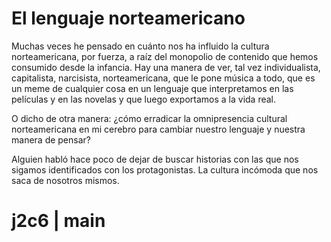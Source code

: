 
# El lenguaje norteamericano

Muchas veces he pensado en cuánto nos ha influido la cultura norteamericana, por fuerza, a raíz del monopolio de contenido que hemos consumido desde la infancia. Hay una manera de ver, tal vez individualista, capitalista, narcisista, norteamericana, que le pone música a todo, que es un meme de cualquier cosa en un lenguaje que interpretamos en las películas y en las novelas y que luego exportamos a la vida real.

O dicho de otra manera: ¿cómo erradicar la omnipresencia cultural norteamericana en mi cerebro para cambiar nuestro lenguaje y nuestra manera de pensar?

Alguien habló hace poco de dejar de buscar historias con las que nos sigamos identificados con los protagonistas. La cultura incómoda que nos saca de nosotros mismos.


# j2c6 | main